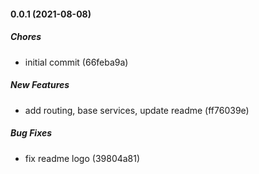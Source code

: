 #### 0.0.1 (2021-08-08)

##### Chores

- initial commit (66feba9a)

##### New Features

- add routing, base services, update readme (ff76039e)

##### Bug Fixes

- fix readme logo (39804a81)
